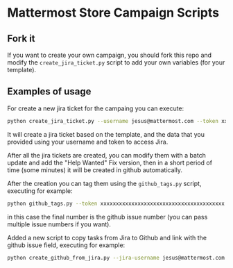 # Mattermost Store Campaign Scripts

## Fork it

If you want to create your own campaign, you should fork this repo and modify
the `create_jira_ticket.py` script to add your own variables (for your template).

## Examples of usage

For create a new jira ticket for the campaing you can execute:

```sh
python create_jira_ticket.py --username jesus@mattermost.com --token xxxxxxxxxxxxxxxxxxxxxxxx --store Channel --method Delete
```

It will create a jira ticket based on the template, and the data that you
provided using your username and token to access Jira.

After all the jira tickets are created, you can modify them with a batch update
and add the "Help Wanted" Fix version, then in a short period of time (some
minutes) it will be created in github automatically.

After the creation you can tag them using the `github_tags.py` script, executing for example:

```sh
python github_tags.py --token xxxxxxxxxxxxxxxxxxxxxxxxxxxxxxxxxxxxxxxx -r mattermost/mattermost-server -l "Tech/Go" -l "Up For Grabs" -l "Difficulty/1:Easy" -l "Area/Technical Debt" -l "Help Wanted" 1234051
```

in this case the final number is the github issue number (you can pass multiple
issue numbers if you want).


Added a new script to copy tasks from Jira to Github and link with the github issue field, executing for example:

```sh
python create_github_from_jira.py --jira-username jesus@mattermost.com --jira-token xxxxxxxxxxxxxxxxxxxxxxxx --github-token xxxxxxxxxxxxxxxxxxxxxxxxxxxxxxxxxxxxxxxx -r mattermost/mattermost-server -l "Tech/Go" -l "Up For Grabs" -l "Difficulty/1:Easy" -l "Area/Technical Debt" -l "Help Wanted" 1234051
```
